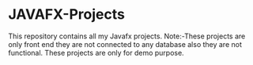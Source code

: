 # JAVAFX-Projects
This repository contains all my Javafx projects.  Note:-These projects are only front end they are not connected to any database also they are not functional. These projects are only for demo purpose.
